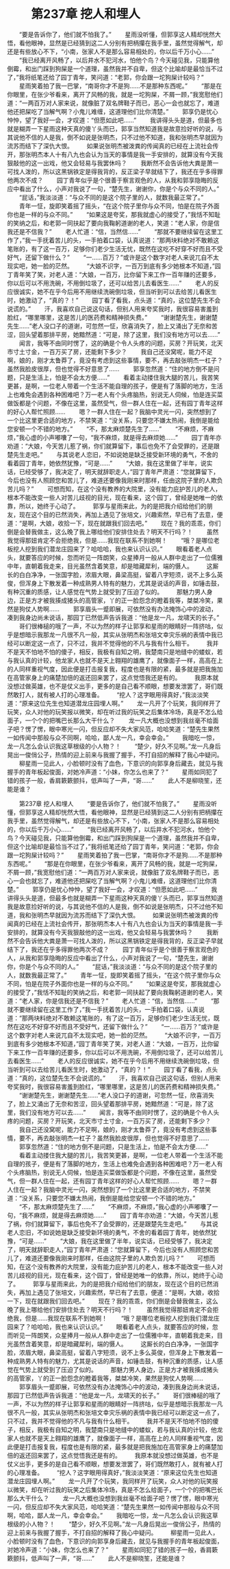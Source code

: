 # 　　第237章 挖人和埋人
　　“要是告诉你了，他们就不怕我了。”
　　星雨没听懂，但郭享这人精却恍然大悟，看他眼神，显然是已经猜到这二人分别有把柄攥在我手里，虽然觉得解气，却还是有些放心不下，“小南，张家人不是那么容易相处的，你以后千万小心……”
　　“我已经离开风畅了，以后井水不犯河水，怕他个鸟？今天碰见我，只能算他倒霉，和出门踩到狗屎是一个道理，虽然我并不自卑，但这个比喻却是最恰当不过了，”我将纸笔还给了园丁青年，笑问道：“老郭，你会跟一坨狗屎计较吗？”
　　星雨笑着拍了我一巴掌，“南哥你才不是狗……不是那种东西呢。”
　　“那是在你眼里，在张少爷看来，离开了风畅的我，就是一坨狗屎，不屑一顾，”我宽慰他们道：“一两百万对人家来说，就像脏了双名牌鞋子而已，恶心一会也就忘了，难道他还把屎吃了当解气啊？小鬼儿难缠，这道理他们比你清楚。”
　　郭享仍是忧心忡忡，望了我好一会，才叹道：“但愿如此吧……”
　　我讲得头头是道，但最多也就是糊弄一下星雨这种天真的傻丫头而已，郭享当然知道我是故意捡好听的说，与其说他不信的人是我，倒不如说是张明杰，只不过他不知道，我和张明杰早就因为流苏而结下了深仇大恨。
　　如果说张明杰被泼粪的传闻真的已经在上流社会传开，那张明杰本人十有八九也会认为当天的事情是我一手安排的，就算没有今天我狠敲他的这一出戏，他又会轻易与我罢休吗？
　　我断然不会告诉他大粪是萧一可找人泼的，所以这黑锅铁定是得我背的，反正梁子早就结下了，我还在乎多得罪他两次不成？
　　园丁青年似乎是个很善于察言观色的人，从我和郭享隐晦的反应中看出了什么，小声对我说了一句，“楚先生，谢谢你，你是个与众不同的人。”
　　“屁话，”我淡淡道：“与众不同的是这个院子里的人，就数我最正常了。”
　　青年一怔，旋即笑着摇了摇头，“在这个院子里你与众不同，怕是在院子外面你也是一样的与众不同。”
　　“如果这是夸奖，那我就虚心的接受了，”我恬不知耻的笑纳之后，和老郭一同扶起了要向我鞠躬道谢的老人，笑道：“老人家，你是信我还是不信我？”
　　老人忙道：“信，当然信……”
　　“那就不要继续留在这里工作了，”我一手抚着苦儿的头，一手拍着口袋，认真说道：“那两块料绝对不敢赖这笔账的，有了这一百万，足够你们老少生活无忧，既然在这吃不好穿不好而且不受好气，还留下做什么？”
　　“一……百万？”或许是这个数字对老人来说兀自不太现实吧，她一脸的茫然。
　　“大娘不识字，一百万到底有多少她根本不知道，”园丁青年笑了笑，对老人道：“大娘，一百万，比你留下来工作一百年赚的还要多，你以后可以不用洗碗，不用倒垃圾了，还可以给苦儿去看医生……”
　　老人的反应很诚实，她不在乎今后用不用继续洗碗倒垃圾，但当听到可以去给苦儿看医生时，她激动了，“真的？！”
　　园丁看了看我，点头道：“真的，这位楚先生不会说谎的。”
　　汗，我喜欢自己说这句话，但别人用来夸奖我时，我很容易害羞到脸红，“哪里哪里，这是苦儿的医药费和精神损失费。”
　　“谢谢楚先生，谢谢楚先生……”老人没口子的道谢，可忽然一怔，欣喜消失了，脸上又涌出了无奈和苦涩，回头望着那排平房，她黯然道：“可是，除了这里，我们没有地方可以去……”
　　闻言，我等不由同时愣了，这的确是个令人头疼的问题，买房？开玩笑，北天市寸土寸金，一百万买了房，还能剩下多少？
　　我自己还没窝呢，能力不足啊，娘的，刚才太鲁莽了，竟没有考虑到这些事情，要不，再去敲张明杰一杠子？虽然我脸皮很厚，但也觉得不好意思了……
　　郭享忽然道：“住的地方倒不是问题，只是生活上，怕是不会太方便……”
　　看着主动搂住我大腿的苦儿，我苦笑更甚，是啊，一位老人带着一个生活不能自理的孩子，便是有了落脚的地方，生活上也难免会遇到各种困难吧？万一老人有个头疼脑热，别说无人伺候，怕是连买菜做饭都是个问题，不像在这里，虽然受气，但一群人住在一起，还有园丁青年这样的好心人帮忙照顾……
　　嗯？一群人住在一起？我脑中灵光一闪，突然想到了一个比这里更合适的地方，不禁笑道：“没关系，只要您不嫌太热闹，我倒是能给您安顿一个不错的地方。”
　　“不，那太麻烦楚先生了……”
　　“不麻烦，不麻烦，”我心虚的小声嘟囔了一句，“我不麻烦，就是得去麻烦她……”
　　园丁青年亦劝道：“大娘，今天苦儿惹了祸，你们就算留下，事后也免不了会受罪的，还是跟楚先生走吧。”
　　与其说老人恋旧，不如说她是缺乏接受新环境的勇气，不舍的看着园丁青年，她依然犹豫，“可是……”
　　“大娘，我在这里做了半年，说实话，已经受够了，我决定了，明天就辞职走人，”园丁青年严肃道：“您就算留下，今后也没有人照顾您和苦儿了，难道还要像我刚来时那样，任由这院子里的人欺负苦儿吗？”
　　可想而知，在这个没有教养的大院里，没有能力庇护苦儿的老人，根本不能改变一些人对苦儿歧视的目光，现在看来，这个园丁，曾经是她唯一的依靠，所以，她终于心动了。
　　郭享与星雨来此，为的是把我介绍给他们的朋友，现在这个目的已然消失，再加上遇见了张培文，兴趣索然，早已有了去意，便道：“是啊，大娘，收拾一下，现在就跟我们回去吧。”
　　现在？我的乖乖，你们倒是会替我做主，这么晚了我上哪给他们安排住处去？明天不行吗？！
　　虽然我觉得那妞肯定不会拒绝我，但是……我现在联系不到她啊！
　　“哦？是哪位老板挖人挖到我们潜龙庄园来了？哈哈哈，我也来认识认识。”
　　眼看着老人点头，就要答应的时候，忽而听见一阵朗笑，众星捧月一般从人群中走出了一位儒雅中年，直朝着我走来，目光虽然含着笑意，却是暗藏犀利，端的慑人。
　　这厮长的白白净净，一张国字脸，浓眉大眼，鼻梁高挺，留着八字短须，说不上多么英俊，但浑身上下散发着一种成熟男人特有的魅力，尤其是说话的声音，如锤击鼓，有种沉重的质感，让人感觉在气势上就受到了压迫了似的。
　　那魅力男人身边，正是方才被我揍成猪头的高管家，丫的正一脸怨念的瞪着我等，桀桀冷笑，果然是狗仗人势啊……
　　郭享眉头一蹙即展，可依然没有办法掩饰心中的波动，凑到我身边尚未说话，那园丁已然低声告诉我道：“他是龙一凡，龙啸天的长子。”
　　哥们很棒槌的哦了一声，不以为然的样子让郭享和星雨的眼睛好一阵挤咕，似乎是想暗示我那龙一凡很不凡一般，其实从张明杰和张培文幸灾乐祸的表情中我已经可以断定这一点了，只不过，我并不觉得他的不凡与我有什么相干。
　　我并不是天不怕地不怕的傻子，相反，我极有自知之明，我楚南只是地缝中的蝼蚁，若与我认真的计较，他龙家人也就不是天上翱翔的雄鹰了，就像面子一样，高高在上的人同样重视气度，因此便是打击报复我，程度也是有限的紧，最多就是把我施加在高管家身上的痛楚加倍的返还回来罢了，这点觉悟我还是有的。
　　我原本就没想过做英雄，也不是仗义出手，更多的是自己看不顺眼，想要发泄罢了，哥们既然敢打人，就有被人打的心理准备。
　　“挖人？这字眼用得真好，”我淡淡笑道：“原来这位先生也知道潜龙庄园埋人啊。”
　　龙一凡开了个玩笑，我同样开了玩笑，众人对他的玩笑报以微笑，却在听过我的玩笑之后集体冷场，真是不怎么给面子，一个个的把嘴巴长那么大干什么？
　　龙一凡大概也没想到我丝毫不给面子吧？愣了愣，眼中寒光一闪，但反应却不失大家风范，哈哈笑道：“楚先生果然一如传闻中那般与众不同啊，哈哈，鄙人龙一凡，幸会幸会。”
　　我暗吃一惊，龙一凡怎么会认识我这草根级的小人物？！
　　“楚少，好久不见啊。”龙一凡身后晃出一俊俏公子，热情的迎上前来与我握了握手，不打自招的解释了我心中疑问。
　　柳星雨一见此人，小脸顿时没有了血色，下意识的向郭享身后藏去，就见与我握手的青年板起俊面，对她冷声道：“小妹，你怎么也来了？”
　　星雨如同犯了错的孩子一般，香肩簌簌颤抖，低声叫了一声，“哥……”
　　此人不是柳晓笙，还能是谁？

　　第237章 挖人和埋人
　　“要是告诉你了，他们就不怕我了。”
　　星雨没听懂，但郭享这人精却恍然大悟，看他眼神，显然是已经猜到这二人分别有把柄攥在我手里，虽然觉得解气，却还是有些放心不下，“小南，张家人不是那么容易相处的，你以后千万小心……”
　　“我已经离开风畅了，以后井水不犯河水，怕他个鸟？今天碰见我，只能算他倒霉，和出门踩到狗屎是一个道理，虽然我并不自卑，但这个比喻却是最恰当不过了，”我将纸笔还给了园丁青年，笑问道：“老郭，你会跟一坨狗屎计较吗？”
　　星雨笑着拍了我一巴掌，“南哥你才不是狗……不是那种东西呢。”
　　“那是在你眼里，在张少爷看来，离开了风畅的我，就是一坨狗屎，不屑一顾，”我宽慰他们道：“一两百万对人家来说，就像脏了双名牌鞋子而已，恶心一会也就忘了，难道他还把屎吃了当解气啊？小鬼儿难缠，这道理他们比你清楚。”
　　郭享仍是忧心忡忡，望了我好一会，才叹道：“但愿如此吧……”
　　我讲得头头是道，但最多也就是糊弄一下星雨这种天真的傻丫头而已，郭享当然知道我是故意捡好听的说，与其说他不信的人是我，倒不如说是张明杰，只不过他不知道，我和张明杰早就因为流苏而结下了深仇大恨。
　　如果说张明杰被泼粪的传闻真的已经在上流社会传开，那张明杰本人十有八九也会认为当天的事情是我一手安排的，就算没有今天我狠敲他的这一出戏，他又会轻易与我罢休吗？
　　我断然不会告诉他大粪是萧一可找人泼的，所以这黑锅铁定是得我背的，反正梁子早就结下了，我还在乎多得罪他两次不成？
　　园丁青年似乎是个很善于察言观色的人，从我和郭享隐晦的反应中看出了什么，小声对我说了一句，“楚先生，谢谢你，你是个与众不同的人。”
　　“屁话，”我淡淡道：“与众不同的是这个院子里的人，就数我最正常了。”
　　青年一怔，旋即笑着摇了摇头，“在这个院子里你与众不同，怕是在院子外面你也是一样的与众不同。”
　　“如果这是夸奖，那我就虚心的接受了，”我恬不知耻的笑纳之后，和老郭一同扶起了要向我鞠躬道谢的老人，笑道：“老人家，你是信我还是不信我？”
　　老人忙道：“信，当然信……”
　　“那就不要继续留在这里工作了，”我一手抚着苦儿的头，一手拍着口袋，认真说道：“那两块料绝对不敢赖这笔账的，有了这一百万，足够你们老少生活无忧，既然在这吃不好穿不好而且不受好气，还留下做什么？”
　　“一……百万？”或许是这个数字对老人来说兀自不太现实吧，她一脸的茫然。
　　“大娘不识字，一百万到底有多少她根本不知道，”园丁青年笑了笑，对老人道：“大娘，一百万，比你留下来工作一百年赚的还要多，你以后可以不用洗碗，不用倒垃圾了，还可以给苦儿去看医生……”
　　老人的反应很诚实，她不在乎今后用不用继续洗碗倒垃圾，但当听到可以去给苦儿看医生时，她激动了，“真的？！”
　　园丁看了看我，点头道：“真的，这位楚先生不会说谎的。”
　　汗，我喜欢自己说这句话，但别人用来夸奖我时，我很容易害羞到脸红，“哪里哪里，这是苦儿的医药费和精神损失费。”
　　“谢谢楚先生，谢谢楚先生……”老人没口子的道谢，可忽然一怔，欣喜消失了，脸上又涌出了无奈和苦涩，回头望着那排平房，她黯然道：“可是，除了这里，我们没有地方可以去……”
　　闻言，我等不由同时愣了，这的确是个令人头疼的问题，买房？开玩笑，北天市寸土寸金，一百万买了房，还能剩下多少？
　　我自己还没窝呢，能力不足啊，娘的，刚才太鲁莽了，竟没有考虑到这些事情，要不，再去敲张明杰一杠子？虽然我脸皮很厚，但也觉得不好意思了……
　　郭享忽然道：“住的地方倒不是问题，只是生活上，怕是不会太方便……”
　　看着主动搂住我大腿的苦儿，我苦笑更甚，是啊，一位老人带着一个生活不能自理的孩子，便是有了落脚的地方，生活上也难免会遇到各种困难吧？万一老人有个头疼脑热，别说无人伺候，怕是连买菜做饭都是个问题，不像在这里，虽然受气，但一群人住在一起，还有园丁青年这样的好心人帮忙照顾……
　　嗯？一群人住在一起？我脑中灵光一闪，突然想到了一个比这里更合适的地方，不禁笑道：“没关系，只要您不嫌太热闹，我倒是能给您安顿一个不错的地方。”
　　“不，那太麻烦楚先生了……”
　　“不麻烦，不麻烦，”我心虚的小声嘟囔了一句，“我不麻烦，就是得去麻烦她……”
　　园丁青年亦劝道：“大娘，今天苦儿惹了祸，你们就算留下，事后也免不了会受罪的，还是跟楚先生走吧。”
　　与其说老人恋旧，不如说她是缺乏接受新环境的勇气，不舍的看着园丁青年，她依然犹豫，“可是……”
　　“大娘，我在这里做了半年，说实话，已经受够了，我决定了，明天就辞职走人，”园丁青年严肃道：“您就算留下，今后也没有人照顾您和苦儿了，难道还要像我刚来时那样，任由这院子里的人欺负苦儿吗？”
　　可想而知，在这个没有教养的大院里，没有能力庇护苦儿的老人，根本不能改变一些人对苦儿歧视的目光，现在看来，这个园丁，曾经是她唯一的依靠，所以，她终于心动了。
　　郭享与星雨来此，为的是把我介绍给他们的朋友，现在这个目的已然消失，再加上遇见了张培文，兴趣索然，早已有了去意，便道：“是啊，大娘，收拾一下，现在就跟我们回去吧。”
　　现在？我的乖乖，你们倒是会替我做主，这么晚了我上哪给他们安排住处去？明天不行吗？！
　　虽然我觉得那妞肯定不会拒绝我，但是……我现在联系不到她啊！
　　“哦？是哪位老板挖人挖到我们潜龙庄园来了？哈哈哈，我也来认识认识。”
　　眼看着老人点头，就要答应的时候，忽而听见一阵朗笑，众星捧月一般从人群中走出了一位儒雅中年，直朝着我走来，目光虽然含着笑意，却是暗藏犀利，端的慑人。
　　这厮长的白白净净，一张国字脸，浓眉大眼，鼻梁高挺，留着八字短须，说不上多么英俊，但浑身上下散发着一种成熟男人特有的魅力，尤其是说话的声音，如锤击鼓，有种沉重的质感，让人感觉在气势上就受到了压迫了似的。
　　那魅力男人身边，正是方才被我揍成猪头的高管家，丫的正一脸怨念的瞪着我等，桀桀冷笑，果然是狗仗人势啊……
　　郭享眉头一蹙即展，可依然没有办法掩饰心中的波动，凑到我身边尚未说话，那园丁已然低声告诉我道：“他是龙一凡，龙啸天的长子。”
　　哥们很棒槌的哦了一声，不以为然的样子让郭享和星雨的眼睛好一阵挤咕，似乎是想暗示我那龙一凡很不凡一般，其实从张明杰和张培文幸灾乐祸的表情中我已经可以断定这一点了，只不过，我并不觉得他的不凡与我有什么相干。
　　我并不是天不怕地不怕的傻子，相反，我极有自知之明，我楚南只是地缝中的蝼蚁，若与我认真的计较，他龙家人也就不是天上翱翔的雄鹰了，就像面子一样，高高在上的人同样重视气度，因此便是打击报复我，程度也是有限的紧，最多就是把我施加在高管家身上的痛楚加倍的返还回来罢了，这点觉悟我还是有的。
　　我原本就没想过做英雄，也不是仗义出手，更多的是自己看不顺眼，想要发泄罢了，哥们既然敢打人，就有被人打的心理准备。
　　“挖人？这字眼用得真好，”我淡淡笑道：“原来这位先生也知道潜龙庄园埋人啊。”
　　龙一凡开了个玩笑，我同样开了玩笑，众人对他的玩笑报以微笑，却在听过我的玩笑之后集体冷场，真是不怎么给面子，一个个的把嘴巴长那么大干什么？
　　龙一凡大概也没想到我丝毫不给面子吧？愣了愣，眼中寒光一闪，但反应却不失大家风范，哈哈笑道：“楚先生果然一如传闻中那般与众不同啊，哈哈，鄙人龙一凡，幸会幸会。”
　　我暗吃一惊，龙一凡怎么会认识我这草根级的小人物？！
　　“楚少，好久不见啊。”龙一凡身后晃出一俊俏公子，热情的迎上前来与我握了握手，不打自招的解释了我心中疑问。
　　柳星雨一见此人，小脸顿时没有了血色，下意识的向郭享身后藏去，就见与我握手的青年板起俊面，对她冷声道：“小妹，你怎么也来了？”
　　星雨如同犯了错的孩子一般，香肩簌簌颤抖，低声叫了一声，“哥……”
　　此人不是柳晓笙，还能是谁？
